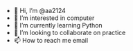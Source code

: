 - 👋 Hi, I’m @aa2124
- 👀 I’m interested in computer
- 🌱 I’m currently learning Python
- 💞️ I’m looking to collaborate on practice
- 📫 How to reach me email

<!---
aa2124/aa2124 is a ✨ special ✨ repository because its `README.md` (this file) appears on your GitHub profile.
You can click the Preview link to take a look at your changes.
--->
